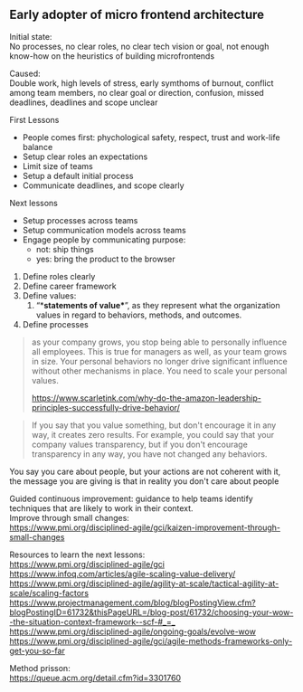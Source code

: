 

## Early adopter of micro frontend architecture


Initial state:  
No processes, no clear roles, no clear tech vision or goal, not enough know-how on the heuristics of building microfrontends

Caused:  
Double work, high levels of stress, early symthoms of burnout, conflict among team members, no clear goal or direction, confusion, missed deadlines, deadlines and scope unclear



First Lessons
* People comes first: phychological safety, respect, trust and work-life balance
* Setup clear roles an expectations
* Limit size of teams 
* Setup a default initial process
* Communicate deadlines, and scope clearly


Next lessons
* Setup processes across teams
* Setup communication models across teams
* Engage people by communicating purpose: 
	* not: ship things
	* yes: bring the product to the browser



1. Define roles clearly
2. Define career framework
3. Define values:
   1.  “***statements of value\***”, as they represent what the organization values in regard to behaviors, methods, and outcomes.
4. Define processes





> as your company grows, you stop being able to personally influence all employees. This is true for managers as well, as your team grows in size. Your personal behaviors no longer drive significant influence without other mechanisms in place. You need to scale your personal values.
>
> <https://www.scarletink.com/why-do-the-amazon-leadership-principles-successfully-drive-behavior/>





>  If you say that you value something, but don't encourage it in any way, it creates zero results. For example, you could say that your company values transparency, but if you don't encourage transparency in any way, you have not changed any behaviors.

You say you care about people, but your actions are not coherent with it, the message you are giving is that in reality you don't care about people







Guided continuous improvement: guidance to help teams identify techniques that are likely to work in their context.  
Improve through small changes:  
<https://www.pmi.org/disciplined-agile/gci/kaizen-improvement-through-small-changes>


Resources to learn the next lessons:  
<https://www.pmi.org/disciplined-agile/gci>  
<https://www.infoq.com/articles/agile-scaling-value-delivery/>  
<https://www.pmi.org/disciplined-agile/agility-at-scale/tactical-agility-at-scale/scaling-factors>  
<https://www.projectmanagement.com/blog/blogPostingView.cfm?blogPostingID=61732&thisPageURL=/blog-post/61732/choosing-your-wow--the-situation-context-framework--scf-#_=_>  
<https://www.pmi.org/disciplined-agile/ongoing-goals/evolve-wow>  
<https://www.pmi.org/disciplined-agile/gci/agile-methods-frameworks-only-get-you-so-far>

Method prisson:  
<https://queue.acm.org/detail.cfm?id=3301760>



